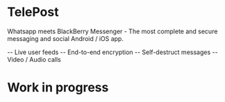 # TelePost
Whatsapp meets BlackBerry Messenger - The most complete and secure messaging and social Android / iOS app.

-- Live user feeds
-- End-to-end encryption
-- Self-destruct messages
-- Video / Audio calls


# Work in progress
